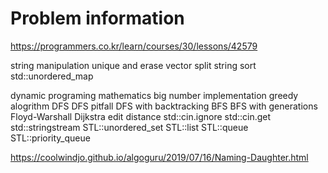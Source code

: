 # Problem information

<https://programmers.co.kr/learn/courses/30/lessons/42579>

string manipulation
unique and erase vector
split string
sort
std::unordered_map

dynamic programing
mathematics
big number
implementation
greedy alogrithm
DFS
DFS pitfall
DFS with backtracking
BFS
BFS with generations
Floyd-Warshall
Dijkstra
edit distance
std::cin.ignore
std::cin.get
std::stringstream
STL::unordered_set
STL::list
STL::queue
STL::priority_queue

<https://coolwindjo.github.io/algoguru/2019/07/16/Naming-Daughter.html>
